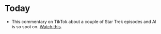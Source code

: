 # Today

* This commentary on TikTok about a couple of Star Trek episodes and AI is so spot on. [Watch this](https://www.tiktok.com/t/ZPRErHKrY/).